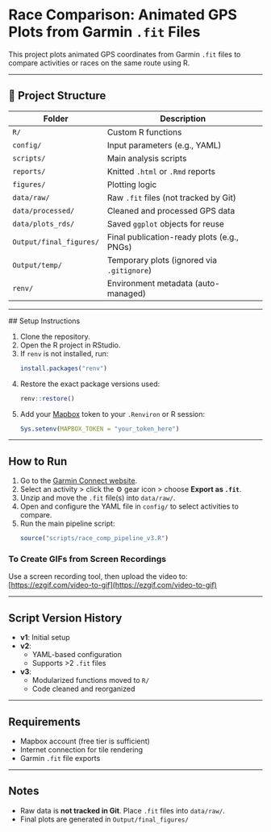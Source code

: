 # Race Comparison: Animated GPS Plots from Garmin `.fit` Files

This project plots animated GPS coordinates from Garmin `.fit` files to compare activities or races on the same route using R.

---

## 📁 Project Structure

| Folder                  | Description                                  |
|--------------------------|----------------------------------------------|
| `R/`                    | Custom R functions                           |
| `config/`               | Input parameters (e.g., YAML)                |
| `scripts/`              | Main analysis scripts                        |
| `reports/`              | Knitted `.html` or `.Rmd` reports            |
| `figures/`              | Plotting logic                               |
| `data/raw/`             | Raw `.fit` files (not tracked by Git)        |
| `data/processed/`       | Cleaned and processed GPS data               |
| `data/plots_rds/`       | Saved `ggplot` objects for reuse             |
| `Output/final_figures/` | Final publication-ready plots (e.g., PNGs)   |
| `Output/temp/`          | Temporary plots (ignored via `.gitignore`)   |
| `renv/`                 | Environment metadata (auto-managed)          |

---

##️ Setup Instructions

1. Clone the repository.
2. Open the R project in RStudio.
3. If `renv` is not installed, run:
   ```r
   install.packages("renv")
   ```
4. Restore the exact package versions used:
   ```r
   renv::restore()
   ```
5. Add your [Mapbox](https://www.mapbox.com/) token to your `.Renviron` or R session:
   ```r
   Sys.setenv(MAPBOX_TOKEN = "your_token_here")
   ```

---

## How to Run

1. Go to the [Garmin Connect website](https://connect.garmin.com/).
2. Select an activity > click the ⚙️ gear icon > choose **Export as `.fit`**.
3. Unzip and move the `.fit` file(s) into `data/raw/`.
4. Open and configure the YAML file in `config/` to select activities to compare.
5. Run the main pipeline script:
   ```r
   source("scripts/race_comp_pipeline_v3.R")
   ```

### To Create GIFs from Screen Recordings

Use a screen recording tool, then upload the video to:
[https://ezgif.com/video-to-gif](https://ezgif.com/video-to-gif)

---

## Script Version History

- **v1**: Initial setup
- **v2**:
  - YAML-based configuration
  - Supports >2 `.fit` files
- **v3**:
  - Modularized functions moved to `R/`
  - Code cleaned and reorganized

---

## Requirements

- Mapbox account (free tier is sufficient)
- Internet connection for tile rendering
- Garmin `.fit` file exports

---

## Notes

- Raw data is **not tracked in Git**. Place `.fit` files into `data/raw/`.
- Final plots are generated in `Output/final_figures/`
